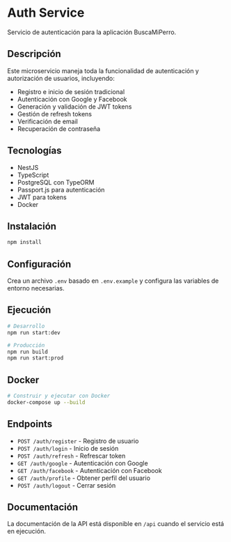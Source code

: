 # Auth Service

Servicio de autenticación para la aplicación BuscaMiPerro.

## Descripción

Este microservicio maneja toda la funcionalidad de autenticación y autorización de usuarios, incluyendo:
- Registro e inicio de sesión tradicional
- Autenticación con Google y Facebook
- Generación y validación de JWT tokens
- Gestión de refresh tokens
- Verificación de email
- Recuperación de contraseña

## Tecnologías

- NestJS
- TypeScript
- PostgreSQL con TypeORM
- Passport.js para autenticación
- JWT para tokens
- Docker

## Instalación

```bash
npm install
```

## Configuración

Crea un archivo `.env` basado en `.env.example` y configura las variables de entorno necesarias.

## Ejecución

```bash
# Desarrollo
npm run start:dev

# Producción
npm run build
npm run start:prod
```

## Docker

```bash
# Construir y ejecutar con Docker
docker-compose up --build
```

## Endpoints

- `POST /auth/register` - Registro de usuario
- `POST /auth/login` - Inicio de sesión
- `POST /auth/refresh` - Refrescar token
- `GET /auth/google` - Autenticación con Google
- `GET /auth/facebook` - Autenticación con Facebook
- `GET /auth/profile` - Obtener perfil del usuario
- `POST /auth/logout` - Cerrar sesión

## Documentación

La documentación de la API está disponible en `/api` cuando el servicio está en ejecución.